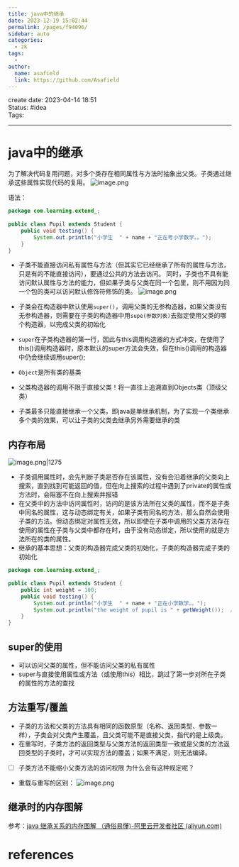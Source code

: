 ```yaml
---
title: java中的继承
date: 2023-12-19 15:02:44
permalink: /pages/f94096/
sidebar: auto
categories:
  - zk
tags:
  - 
author: 
  name: asafield
  link: https://github.com/Asafield
---
```


create date: 2023-04-14 18:51  
Status: #idea  
Tags: 

---

# java中的继承
为了解决代码复用问题，对多个类存在相同属性与方法时抽象出父类。子类通过继承这些属性实现代码的复用。
![image.png](https://pic-1312640559.cos.ap-chengdu.myqcloud.com/img/20230414190842.png)

语法：
```java
package com.learning.extend_;  
  
public class Pupil extends Student {  
    public void testing() {  
        System.out.println("小学生  " + name + "正在考小学数学。。");  
    }  
}
```

- 子类不能直接访问私有属性与方法（但其实它已经继承了所有的属性与方法，只是有的不能直接访问），要通过公共的方法去访问。 同时，子类也不具有能访问默认属性与方法的能力，但如果子类与父类在同一个包里，则不用因为同一个包的类可以访问默认修饰符修饰的类。
![image.png](https://pic-1312640559.cos.ap-chengdu.myqcloud.com/img/20230414194007.png)

- 子类会在构造器中默认使用`super()`，调用父类的无参构造器，如果父类没有无参构造器，则需要在子类的构造器中用`supe(参数列表)`去指定使用父类的哪个构造器，以完成父类的初始化
- `super`在子类构造器的第一行，因此与this调用构造器的方式冲突，在使用了this()调用构造器时，原本默认的super方法会失效，但在this()调用的构造器中仍会继续调用super();
- `Object`是所有类的基类
- 父类构造器的调用不限于直接父类！将一直往上追溯直到Objects类（顶级父类）
- 子类最多只能直接继承一个父类，即java是单继承机制，为了实现一个类继承多个类的效果，可以让子类的父类去继承另外需要继承的类

## 内存布局

![image.png|1275](https://pic-1312640559.cos.ap-chengdu.myqcloud.com/img/20230414202704.png)

- 子类调用属性时，会先判断子类是否存在该属性，没有会沿着继承的父类向上搜索，直到找到可能返回的值，但在向上搜索的过程中遇到了private的属性或方法时，会阻塞不在向上搜索并报错
- 在父类中的方法中访问属性时，访问的是该方法所在父类的属性，而不是子类中同名的属性，这与动态绑定有关，如果子类有同名的方法，那么自然会使用子类的方法。但动态绑定对属性无效，所以即使在子类中调用的父类方法存在使用的属性在子类与父类中都存在时，由于没有动态绑定，所以使用的就是方法所在的类的属性。
- 继承的基本思想：父类的构造器完成父类的初始化，子类的构造器完成子类的初始化 
```java
package com.learning.extend_;  
  
public class Pupil extends Student {  
    public int weight = 100;  
    public void testing() {  
        System.out.println("小学生  " + name + "正在小学数学。。");  
        System.out.println("the weight of pupil is " + getWeight());  //结果为0，是父类中定义了getWeight方法所在类的属性
    }  
}
```
## super的使用
- 可以访问父类的属性，但不能访问父类的私有属性
- super与直接使用属性或方法（或使用this）相比，跳过了第一步对所在子类的属性的方法的查找

##  方法重写/覆盖
- 子类的方法和父类的方法具有相同的函数原型（名称、返回类型、参数一样），子类会对父类产生覆盖，且父类可能不是直接父类，指代的是上级类。
- 在重写时，子类方法的返回类型与父类方法的返回类型一致或是父类的方法返回类型的子类时，才可以实现方法的覆盖；如果不满足，则无法编译。
- [ ] 子类方法不能缩小父类方法的访问权限 为什么会有这种规定呢？
- 重载与重写的区别：
![image.png](https://pic-1312640559.cos.ap-chengdu.myqcloud.com/img/20230415134426.png)
## 继承时的内存图解
参考：[java 继承关系的内存图解 （通俗易懂)-阿里云开发者社区 (aliyun.com)](https://developer.aliyun.com/article/1182849)

# references